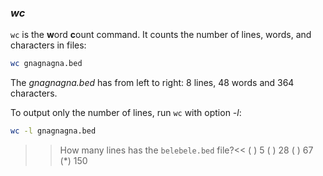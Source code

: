 ### *wc*

`wc` is the **w**ord **c**ount command. 
It counts the number of lines, words, and characters in files:

```bash
wc gnagnagna.bed
``` 

The _gnagnagna.bed_ has from left to right: 8 lines, 48 words and 364 characters.

To output only the number of lines, run `wc` with option _-l_:

```bash
wc -l gnagnagna.bed
``` 

>>How many lines has the `belebele.bed` file?<<
( ) 5
( ) 28
( ) 67
(*) 150
